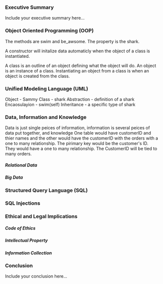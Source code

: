 ### Executive Summary 
Include your executive summary here...

### Object Oriented Programming (OOP)
The methods are swim and be_awsome. The property is the shark.

A constructor will initalize data automaticly when the object of a class is instantiated.

A class is an outline of an object defining what the object will do. An object is an instance of a class. Instantiating an object from a class is when an object is created from the class.

### Unified Modeling Language (UML)


Object - Sammy 
Class - shark
Abstraction - definition of a shark
Encaosulayion - swim(self)
Inheritance - a specific type of shark


### Data, Information and Knowledge
Data is just single peices of information, information is several peices of data put together, and knowledge 
One table would have customerID and thier names and the other would have the customerID with the orders with a one to many relationship.
The pirimary key would be the customer's ID.
They would have a one to many relationship. The CustomerID will be tied to many orders.

##### Relational Data
##### Big Data

### Structured Query Language (SQL) 

### SQL Injections

### Ethical and Legal Implications
##### Code of Ethics
##### Intellectual Property
##### Information Collection

### Conclusion
Include your conclusion here...

